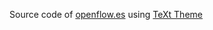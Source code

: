 Source code of [openflow.es](https://www.openflow.es) using [TeXt Theme](https://github.com/kitian616/jekyll-TeXt-theme)
